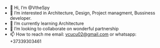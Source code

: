 - 👋 Hi, I’m @VtheSpy
- 👀 I’m interested in Architecture, Design, Project managment, Bussiness developer.
- 🌱 I’m currently learning Architecture
- 💞️ I’m looking to collaborate on wonderful partnership
- 📫 How to reach me email: vcucu02@gmail.com or whatsapp: +37339303461

<!---
VtheSpy/VtheSpy is a ✨ special ✨ repository because its `README.md` (this file) appears on your GitHub profile.
You can click the Preview link to take a look at your changes.
--->
